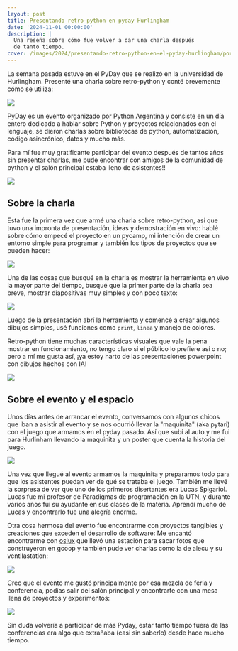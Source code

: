```yaml
---
layout: post
title: Presentando retro-python en pyday Hurlingham
date: '2024-11-01 00:00:00'
description: |
  Una reseña sobre cómo fue volver a dar una charla después
  de tanto tiempo.
cover: /images/2024/presentando-retro-python-en-el-pyday-hurlingham/portada.jpg
---
```


La semana pasada estuve en el PyDay que se realizó en la
universidad de Hurlingham. Presenté una charla sobre
retro-python y conté brevemente cómo se utiliza:

![](/images/2024/presentando-retro-python-en-el-pyday-hurlingham/primera.jpg)

PyDay es un evento organizado por Python Argentina y
consiste en un día entero dedicado a hablar sobre Python y
proyectos relacionados con el lenguaje, se dieron charlas
sobre bibliotecas de python, automatización, código
asincrónico, datos y mucho más.

Para mí fue muy gratificante participar del evento después
de tantos años sin presentar charlas, me pude encontrar con
amigos de la comunidad de python y el salón principal estaba
lleno de asistentes!!

![](/images/2024/presentando-retro-python-en-el-pyday-hurlingham/salon.jpg)

## Sobre la charla

Esta fue la primera vez que armé una charla sobre
retro-python, así que tuvo una impronta de presentación,
ideas y demostración en vivo: hablé sobre cómo empecé el
proyecto en un pycamp, mi intención de crear un entorno
simple para programar y también los tipos de proyectos que
se pueden hacer:

![](/images/2024/presentando-retro-python-en-el-pyday-hurlingham/ejemplos.jpg)


Una de las cosas que busqué en la charla es mostrar la
herramienta en vivo la mayor parte del tiempo, busqué que la
primer parte de la charla sea breve, mostrar diapositivas
muy simples y con poco texto:

![](/images/2024/presentando-retro-python-en-el-pyday-hurlingham/slides.jpg)


Luego de la presentación abrí la herramienta y comencé a
crear algunos dibujos simples, usé funciones como `print`,
`linea` y manejo de colores.

Retro-python tiene muchas características visuales que vale
la pena mostrar en funcionamiento, no tengo claro si el
público lo prefiere así o no; pero a mí me gusta así, ¡ya
estoy harto de las presentaciones powerpoint con dibujos
hechos con IA!


![](/images/2024/presentando-retro-python-en-el-pyday-hurlingham/demo.jpg)


## Sobre el evento y el espacio

Unos días antes de arrancar el evento, conversamos con
algunos chicos que iban a asistir al evento y se nos ocurrió
llevar la "maquinita" (aka pytari) con el juego que armamos
en el pyday pasado. Así que subí al auto y me fui para
Hurlinham llevando la maquinita y un poster que cuenta la
historia del juego.


![](/images/2024/presentando-retro-python-en-el-pyday-hurlingham/fotos.jpg)

Una vez que llegué al evento armamos la maquinita y
preparamos todo para que los asistentes puedan ver de qué se
trataba el juego. También me llevé la sorpresa de ver que
uno de los primeros disertantes era Lucas Spigariol. Lucas
fue mi profesor de Paradigmas de programación en la UTN, y
durante varios años fui su ayudante en sus clases de la
materia. Aprendí mucho de Lucas y encontrarlo fue una
alegría enorme.

Otra cosa hermosa del evento fue encontrarme con proyectos
tangibles y creaciones que exceden el desarrollo de
software: Me encantó encontrarme con
[osiux](https://osiux.com/) que llevó una
estación para sacar fotos que construyeron en gcoop y
también pude ver charlas como la de alecu y su
ventilastation:


![](/images/2024/presentando-retro-python-en-el-pyday-hurlingham/alecu.jpg)

Creo que el evento me gustó principalmente por esa mezcla de
feria y conferencia, podías salir del salón principal y
encontrarte con una mesa llena de proyectos y experimentos:

![](/images/2024/presentando-retro-python-en-el-pyday-hurlingham/mesa.jpg)

Sin duda volvería a participar de más Pyday, estar tanto
tiempo fuera de las conferencias era algo que extrañaba
(casi sin saberlo) desde hace mucho tiempo.

